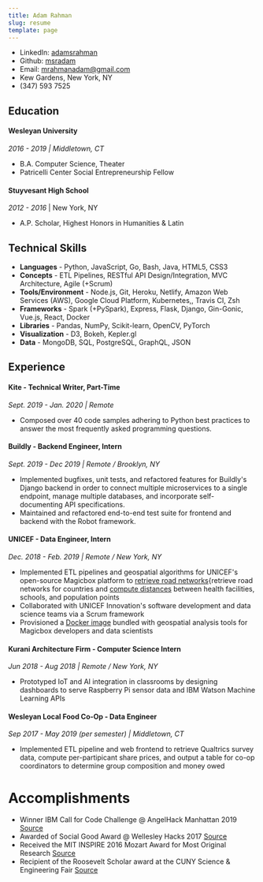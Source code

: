 ```yaml
---
title: Adam Rahman
slug: resume
template: page
---
```


- LinkedIn: [adamsrahman](https://linkedin.com/in/adamsrahman)
- Github: [msradam](https://github.com/msradam)
- Email: [mrahmanadam@gmail.com](mailto:mrahmanadam[AT]gmail[DOT]com)
- Kew Gardens, New York, NY
- (347) 593 7525

## Education

#### **Wesleyan University** 
_2016 - 2019 | Middletown, CT_

- B.A. Computer Science, Theater
- Patricelli Center Social Entrepreneurship Fellow

#### **Stuyvesant High School** 
_2012 - 2016_ | New York, NY

- A.P. Scholar, Highest Honors in Humanities & Latin

## Technical Skills

- **Languages** - Python, JavaScript, Go, Bash, Java, HTML5, CSS3
- **Concepts** - ETL Pipelines, RESTful API Design/Integration, MVC Architecture, Agile (+Scrum)
- **Tools/Environment** - Node.js, Git, Heroku, Netlify, Amazon Web Services (AWS), Google Cloud Platform, Kubernetes,, Travis CI, Zsh
- **Frameworks** - Spark (+PySpark), Express, Flask, Django, Gin-Gonic, Vue.js, React, Docker
- **Libraries** - Pandas, NumPy, Scikit-learn, OpenCV, PyTorch
- **Visualization** - D3, Bokeh, Kepler.gl
- **Data** - MongoDB, SQL, PostgreSQL, GraphQL, JSON

## Experience

#### Kite - Technical Writer, Part-Time
_Sept. 2019 - Jan. 2020 | Remote_
- Composed over 40 code samples adhering to Python best practices to answer the most frequently asked programming questions. 

#### Buildly - Backend Engineer, Intern
_Sept. 2019 - Dec 2019 | Remote / Brooklyn, NY_
- Implemented bugfixes, unit tests, and refactored features for Buildly's Django backend in order to connect multiple microservices to a single endpoint, manage multiple databases, and incorporate self-documenting API specifications.
- Maintained and refactored end-to-end test suite for frontend and backend with the Robot framework.

#### UNICEF - Data Engineer, Intern 
_Dec. 2018 - Feb. 2019 | Remote / New York, NY_
- Implemented ETL pipelines and geospatial algorithms for UNICEF's open-source Magicbox platform to [retrieve road networks](https://github.com/unicef/magicbox-download-roads){retrieve road networks for countries and [compute distances](https://github.com/msradam/magicbox-site-routing) between health facilities, schools, and population points
- Collaborated with UNICEF Innovation's software development and data science teams via a Scrum framework
- Provisioned a [Docker image](https://hub.docker.com/r/msradam/magicbox-tools) bundled with geospatial analysis tools for Magicbox developers and data scientists

#### Kurani Architecture Firm - Computer Science Intern 
_Jun 2018 - Aug 2018 | Remote / New York, NY_
- Prototyped IoT and AI integration in classrooms by designing dashboards to serve Raspberry Pi sensor data and IBM Watson Machine Learning APIs

#### Wesleyan Local Food Co-Op - Data Engineer
_Sep 2017 - May 2019 (per semester) | Middletown, CT_
- Implemented ETL pipeline and web frontend to retrieve Qualtrics survey data, compute per-partipicant share prices, and output a table for co-op coordinators to determine group composition and money owed

# Accomplishments

- Winner IBM Call for Code Challenge @ AngelHack Manhattan 2019 [Source](https://developer.ibm.com/callforcode/blogs/how-node-red-can-help-jumpstart-your-cfc-submission/)
- Awarded of Social Good Award @ Wellesley Hacks 2017 [Source](https://devpost.com/software/whack-sim)
- Received the MIT INSPIRE 2016 Mozart Award for Most Original Research [Source](https://getinspired.mit.edu/inspire-2016-winners)
- Recipient of the Roosevelt Scholar award at the CUNY Science & Engineering Fair [Source](http://www1.cuny.edu/mu/forum/2016/04/07/cuny-awards-science-and-engineering-scholarships-to-20-nyc-high-school-students/)
